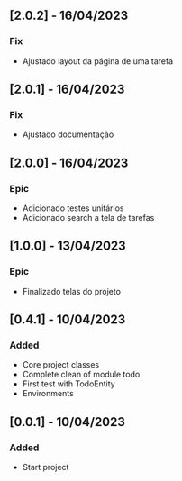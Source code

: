 ## [2.0.2] - 16/04/2023

### Fix

- Ajustado layout da página de uma tarefa

## [2.0.1] - 16/04/2023

### Fix

- Ajustado documentação

## [2.0.0] - 16/04/2023

### Epic

- Adicionado testes unitários
- Adicionado search a tela de tarefas

## [1.0.0] - 13/04/2023

### Epic

- Finalizado telas do projeto

## [0.4.1] - 10/04/2023

### Added

- Core project classes
- Complete clean of module todo
- First test with TodoEntity
- Environments 

## [0.0.1] - 10/04/2023

### Added

- Start project

